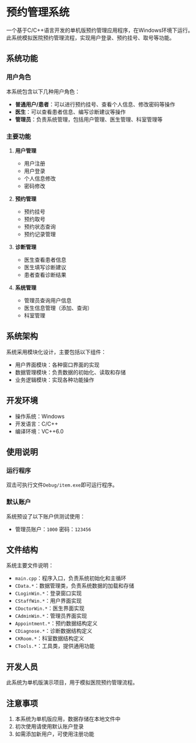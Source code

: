 # 预约管理系统

一个基于C/C++语言开发的单机版预约管理应用程序，在Windows环境下运行。此系统模拟医院预约管理流程，实现用户登录、预约挂号、取号等功能。

## 系统功能

### 用户角色

本系统包含以下几种用户角色：
- **普通用户/患者**：可以进行预约挂号、查看个人信息、修改密码等操作
- **医生**：可以查看患者信息、编写诊断建议等操作
- **管理员**：负责系统管理，包括用户管理、医生管理、科室管理等

### 主要功能

1. **用户管理**
   - 用户注册
   - 用户登录
   - 个人信息修改
   - 密码修改

2. **预约管理**
   - 预约挂号
   - 预约取号
   - 预约状态查询
   - 预约记录管理

3. **诊断管理**
   - 医生查看患者信息
   - 医生填写诊断建议
   - 患者查看诊断结果

4. **系统管理**
   - 管理员查询用户信息
   - 医生信息管理（添加、查询）
   - 科室管理

## 系统架构

系统采用模块化设计，主要包括以下组件：
- 用户界面模块：各种窗口界面的实现
- 数据管理模块：负责数据的初始化、读取和存储
- 业务逻辑模块：实现各种功能操作

## 开发环境

- 操作系统：Windows
- 开发语言：C/C++
- 编译环境：VC++6.0

## 使用说明

### 运行程序

双击可执行文件`Debug/item.exe`即可运行程序。

### 默认账户

系统预设了以下账户供测试使用：
- 管理员账户：`1000` 密码：`123456`

## 文件结构

系统主要文件说明：
- `main.cpp`：程序入口，负责系统初始化和主循环
- `CData.*`：数据管理类，负责系统数据的加载和存储
- `CLoginWin.*`：登录窗口实现
- `CStaffWin.*`：用户界面实现
- `CDoctorWin.*`：医生界面实现
- `CAdminWin.*`：管理员界面实现
- `Appointment.*`：预约数据结构定义
- `CDiagnose.*`：诊断数据结构定义
- `CKRoom.*`：科室数据结构定义
- `CTools.*`：工具类，提供通用功能

## 开发人员

此系统为单机版演示项目，用于模拟医院预约管理流程。

## 注意事项

1. 本系统为单机版应用，数据存储在本地文件中
2. 初次使用请使用默认账户登录
3. 如需添加新用户，可使用注册功能 
